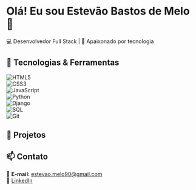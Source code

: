 # Olá! Eu sou Estevão Bastos de Melo 👋  
💻 Desenvolvedor Full Stack | 🚀 Apaixonado por tecnologia  

## 🔧 Tecnologias & Ferramentas  
![HTML5](https://img.shields.io/badge/HTML5-E34F26?style=for-the-badge&logo=html5&logoColor=white)  
![CSS3](https://img.shields.io/badge/CSS3-1572B6?style=for-the-badge&logo=css3&logoColor=white)  
![JavaScript](https://img.shields.io/badge/JavaScript-F7DF1E?style=for-the-badge&logo=javascript&logoColor=black)  
![Python](https://img.shields.io/badge/Python-3776AB?style=for-the-badge&logo=python&logoColor=white)  
![Django](https://img.shields.io/badge/Django-092E20?style=for-the-badge&logo=django&logoColor=white)  
![SQL](https://img.shields.io/badge/SQL-4479A1?style=for-the-badge&logo=mysql&logoColor=white)  
![Git](https://img.shields.io/badge/Git-F05032?style=for-the-badge&logo=git&logoColor=white)  


## 📂 Projetos  


## 📫 Contato  
📩 **E-mail:** estevao.melo90@gmail.com  
👔 [LinkedIn](https://linkedin.com/in/estevão-bastos-de-melo-5b010226b/)  

